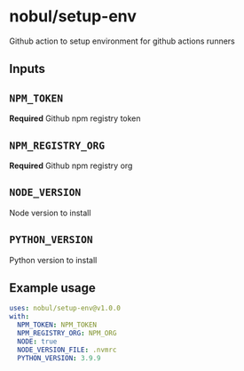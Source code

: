 # nobul/setup-env

Github action to setup environment for github actions runners

## Inputs

## `NPM_TOKEN`

**Required** Github npm registry token

## `NPM_REGISTRY_ORG`

**Required** Github npm registry org

## `NODE_VERSION`

Node version to install

## `PYTHON_VERSION`

Python version to install

## Example usage

```yml
uses: nobul/setup-env@v1.0.0
with:
  NPM_TOKEN: NPM_TOKEN
  NPM_REGISTRY_ORG: NPM_ORG
  NODE: true
  NODE_VERSION_FILE: .nvmrc
  PYTHON_VERSION: 3.9.9
```
